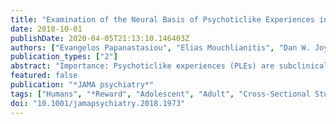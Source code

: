 ```yaml
---
title: "Examination of the Neural Basis of Psychoticlike Experiences in Adolescence During Reward Processing."
date: 2018-10-01
publishDate: 2020-04-05T21:13:10.146403Z
authors: ["Evangelos Papanastasiou", "Elias Mouchlianitis", "Dan W. Joyce", "Philip McGuire", "Tobias Banaschewski", "Arun L. W. Bokde", "Uli Bromberg", "Christian Buchel", "Erin Burke Quinlan", "Sylvane Desrivieres", "Herta Flor", "Vincent Frouin", "Hugh Garavan", "Philip Spechler", "Penny Gowland", "Andreas Heinz", "Bernd Ittermann", "Jean-Luc Martinot", "Marie-Laure Paillere Martinot", "Eric Artiges", "Frauke Nees", "Dimitri Papadopoulos Orfanos", "Luise Poustka", "Sabina Millenet", "Juliane H. Frohner", "Michael N. Smolka", "Henrik Walter", "Robert Whelan", "Gunter Schumann", "Sukhwinder Shergill"]
publication_types: ["2"]
abstract: "Importance: Psychoticlike experiences (PLEs) are subclinical manifestations of psychotic symptoms and may reflect an increased vulnerability to psychotic disorders. Contemporary models of psychosis propose that dysfunctional reward processing is involved in the cause of these clinical illnesses. Objective: To examine the neuroimaging profile of healthy adolescents at 14 and 19 years old points with PLEs, using a reward task. Design, Setting, and Participants: A community-based cohort study, using both a cross-sectional and longitudinal design, was conducted in academic centers in London, Nottingham, United Kingdom,  and Dublin, Ireland; Paris, France; and Berlin, Hamburg, Mannheim, and Dresden, Germany. A group of 1434 healthy adolescent volunteers was evaluated, and 2 subgroups were assessed at ages 14 and 19 years. Those who scored as either high  or low PLE (based on the upper and lower deciles) on the Community Assessment of  Psychic Experiences Questionnaire (CAPE-42) at age 19 years were included in the  analysis. The study was conducted from January 1, 2016, to January 1, 2017. Main  Outcomes and Measures: Participants were assessed at age 14 and 19 year points using functional magnetic resonance imaging while performing a monetary incentive delay reward task. A first-level model focused on 2 predefined contrasts of anticipation and feedback of a win. The second-level analysis examined activation within the reward network using an a priori-defined region of interest approach.  The main effects of group, time, and their interaction on brain activation were examined. Results: Of the 1434 adolescents, 2 groups (n = 149 each) (high PLEs, n = 149, 50 [33.6%] male; low PLEs, n = 149, 84 [56.4%] male) were compared at ages 14 and 19 years. Two regions within the left and right middle frontal gyri showed a main effect of time on brain activation (F1, 93 = 5.559; P = .02; F1, 93 = 5.009; P = .03, respectively); there was no main effect of group. One region within the right middle frontal gyrus demonstrated a significant time x group interaction (F1, 93 = 7.448; P = .01). Conclusion and Relevance: The findings are consistent with evidence implicating alterations in prefrontal and striatal function during reward processing in the etiology of psychosis. Given the nature  of this nonclinical sample this may reflect a combination of aberrant salience yielding abnormal experiences and a compensatory cognitive control mechanism necessary to contextualize them."
featured: false
publication: "*JAMA psychiatry*"
tags: ["Humans", "*Reward", "Adolescent", "Adult", "Cross-Sectional Studies", "Delay Discounting/*physiology", "Female", "Functional Neuroimaging/*methods", "Longitudinal Studies", "Magnetic Resonance Imaging", "Male", "Neostriatum/diagnostic imaging/*physiopathology", "Prefrontal Cortex/diagnostic imaging/*physiopathology", "Psychotic Disorders/diagnostic imaging/*physiopathology", "Young Adult"]
doi: "10.1001/jamapsychiatry.2018.1973"
---
```


